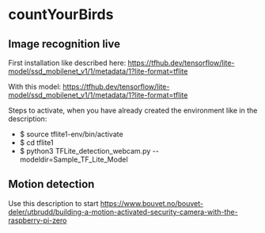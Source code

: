 # countYourBirds


## Image recognition live

First installation like described here: https://tfhub.dev/tensorflow/lite-model/ssd_mobilenet_v1/1/metadata/1?lite-format=tflite

With this model: https://tfhub.dev/tensorflow/lite-model/ssd_mobilenet_v1/1/metadata/1?lite-format=tflite

Steps to activate, when you have already created the environment like in the description:
- $ source tflite1-env/bin/activate
- $ cd tflite1
- $ python3 TFLite_detection_webcam.py --modeldir=Sample_TF_Lite_Model

## Motion detection

Use this description to start https://www.bouvet.no/bouvet-deler/utbrudd/building-a-motion-activated-security-camera-with-the-raspberry-pi-zero

